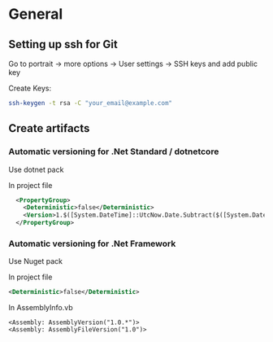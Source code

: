 # General

## Setting up ssh for Git

Go to portrait -> more options -> User settings -> SSH keys
and add public key

Create Keys:

```bash
ssh-keygen -t rsa -C "your_email@example.com"
```

## Create artifacts

### Automatic versioning for .Net Standard / dotnetcore

Use dotnet pack

In project file

```xml
  <PropertyGroup>
    <Deterministic>false</Deterministic>
    <Version>1.$([System.DateTime]::UtcNow.Date.Subtract($([System.DateTime]::Parse("2000-01-01"))).TotalDays).$([System.DateTime]::UtcNow.Hour)</Version>
  </PropertyGroup>
```

### Automatic versioning for .Net Framework

Use Nuget pack

In project file

```xml
<Deterministic>false</Deterministic>
```

In AssemblyInfo.vb

```vba
<Assembly: AssemblyVersion("1.0.*")>
<Assembly: AssemblyFileVersion("1.0")>
```

